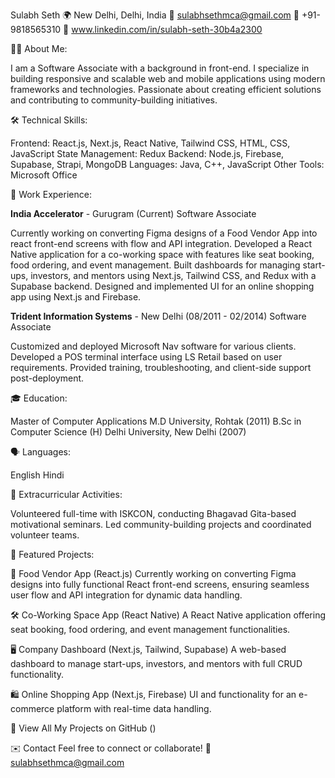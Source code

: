 Sulabh Seth
🌍 New Delhi, Delhi, India
📧 sulabhsethmca@gmail.com
📱 +91-9818565310
💼 www.linkedin.com/in/sulabh-seth-30b4a2300

👨‍💻 About Me:

I am a Software Associate with a background in front-end. I specialize in building responsive and scalable web and mobile applications using modern frameworks and technologies. Passionate about creating efficient solutions and contributing to community-building initiatives.

🛠️ Technical Skills:

Frontend: React.js, Next.js, React Native, Tailwind CSS, HTML, CSS, JavaScript
State Management: Redux
Backend: Node.js, Firebase, Supabase, Strapi, MongoDB
Languages: Java, C++, JavaScript
Other Tools: Microsoft Office

💼 Work Experience:

**India Accelerator** - Gurugram (Current)
Software Associate

Currently working on converting Figma designs of a Food Vendor App into react front-end screens with flow and API integration.
Developed a React Native application for a co-working space with features like seat booking, food ordering, and event management.
Built dashboards for managing start-ups, investors, and mentors using Next.js, Tailwind CSS, and Redux with a Supabase backend.
Designed and implemented UI for an online shopping app using Next.js and Firebase.

**Trident Information Systems** - New Delhi (08/2011 - 02/2014)
Software Associate

Customized and deployed Microsoft Nav software for various clients.
Developed a POS terminal interface using LS Retail based on user requirements.
Provided training, troubleshooting, and client-side support post-deployment.

🎓 Education:

Master of Computer Applications
M.D University, Rohtak (2011)
B.Sc in Computer Science (H)
Delhi University, New Delhi (2007)

🗣️ Languages:

English
Hindi

🌱 Extracurricular Activities:

Volunteered full-time with ISKCON, conducting Bhagavad Gita-based motivational seminars.
Led community-building projects and coordinated volunteer teams.

🚀 Featured Projects:

🍔 Food Vendor App (React.js)
Currently working on converting Figma designs into fully functional React front-end screens, ensuring seamless user flow and API integration for dynamic data handling.

🛠️ Co-Working Space App (React Native)
A React Native application offering seat booking, food ordering, and event management functionalities.

🖥️ Company Dashboard (Next.js, Tailwind, Supabase)
A web-based dashboard to manage start-ups, investors, and mentors with full CRUD functionality.

🛍️ Online Shopping App (Next.js, Firebase)
UI and functionality for an e-commerce platform with real-time data handling.

🔗 View All My Projects on GitHub ()

✉️ Contact 
Feel free to connect or collaborate!
📧 sulabhsethmca@gmail.com
